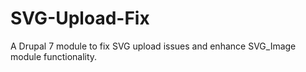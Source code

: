 # SVG-Upload-Fix
A Drupal 7 module to fix SVG upload issues and enhance SVG_Image module functionality.
